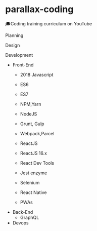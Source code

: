 # parallax-coding
🎓Coding training curriculum on YouTube


Planning


Design


Development
 - Front-End
   - 2018 Javascript
   - ES6
   - ES7
   - NPM,Yarn
   - NodeJS
   - Grunt, Gulp
   - Webpack,Parcel
   
   - ReactJS
   - ReactJS 16.x
   - React Dev Tools
   - Jest enzyme
   - Selenium
   
   - React Native
   - PWAs
 - Back-End
   - GraphQL
 - Devops




